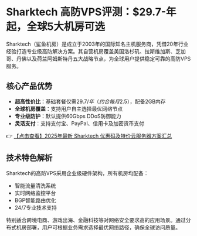 # Sharktech 高防VPS评测：$29.7-年起，全球5大机房可选

Sharktech（鲨鱼机房）是成立于2003年的国际知名主机服务商，凭借20年行业经验打造专业级高防解决方案。其自营机房覆盖美国洛杉矶、拉斯维加斯、芝加哥、丹佛以及荷兰阿姆斯特丹五大战略节点，为全球用户提供稳定可靠的高防VPS服务。

## 核心产品优势

- **超高性价比**：基础套餐仅需$29.7/年（约合每月$2.5），配备2GB内存
- **全球机房覆盖**：支持用户自主选择最优网络节点
- **专业级防护**：默认提供60Gbps DDoS防御能力
- **灵活支付**：支持支付宝、PayPal、信用卡及加密货币支付

👉 [【点击查看】2025年最新 Sharktech 优惠码及特价云服务器方案汇总](https://bit.ly/Sharktech)

## 技术特色解析

Sharktech的高防VPS采用企业级硬件架构，所有机房均配备：
- 智能流量清洗系统
- 实时网络监控平台
- BGP智能路由优化
- 24/7专业技术支持

特别适合跨境电商、游戏出海、金融科技等对网络安全要求高的应用场景。通过分布式机房部署，用户可根据业务需求选择最优网络路径，确保全球访问质量。